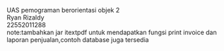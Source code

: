 UAS pemograman berorientasi objek 2 
<br>Ryan Rizaldy
<br>22552011288
<br>note:tambahkan jar itextpdf untuk mendapatkan fungsi print invoice dan laporan penjualan,contoh database juga tersedia

